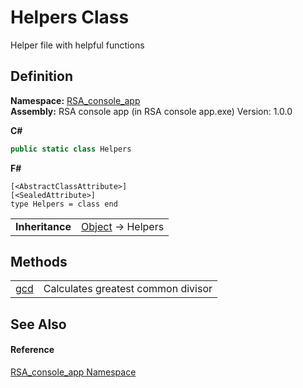 # Helpers Class


Helper file with helpful functions



## Definition
**Namespace:** <a href="76cb2b52-6c83-33b0-fa78-9658224c9071">RSA_console_app</a>  
**Assembly:** RSA console app (in RSA console app.exe) Version: 1.0.0

**C#**
``` C#
public static class Helpers
```
**F#**
``` F#
[<AbstractClassAttribute>]
[<SealedAttribute>]
type Helpers = class end
```

<table><tr><td><strong>Inheritance</strong></td><td><a href="https://learn.microsoft.com/dotnet/api/system.object" target="_blank" rel="noopener noreferrer">Object</a>  →  Helpers</td></tr>
</table>



## Methods
<table>
<tr>
<td><a href="a9f69496-24ff-6ef2-b1de-ebc32f7919e4">gcd</a></td>
<td>Calculates greatest common divisor</td></tr>
</table>

## See Also


#### Reference
<a href="76cb2b52-6c83-33b0-fa78-9658224c9071">RSA_console_app Namespace</a>  

